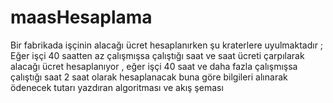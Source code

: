 # maasHesaplama
Bir fabrikada işçinin alacağı ücret hesaplanırken şu kraterlere uyulmaktadır ; Eğer işçi 40 saatten az çalışmışsa çalıştığı saat ve saat ücreti çarpılarak alacağı ücret hesaplanıyor , eğer işçi 40 saat ve daha fazla çalışmışsa çalıştığı saat 2 saat olarak hesaplanacak buna göre bilgileri alınarak ödenecek tutarı yazdıran algoritması ve akış şeması 
